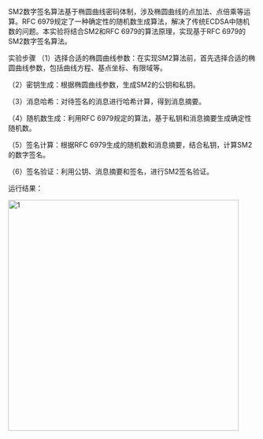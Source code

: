 SM2数字签名算法基于椭圆曲线密码体制，涉及椭圆曲线的点加法、点倍乘等运算。RFC 6979规定了一种确定性的随机数生成算法，解决了传统ECDSA中随机数的问题。本实验将结合SM2和RFC 6979的算法原理，实现基于RFC 6979的SM2数字签名算法。

实验步骤
（1）选择合适的椭圆曲线参数：在实现SM2算法前，首先选择合适的椭圆曲线参数，包括曲线方程、基点坐标、有限域等。

（2）密钥生成：根据椭圆曲线参数，生成SM2的公钥和私钥。

（3）消息哈希：对待签名的消息进行哈希计算，得到消息摘要。

（4）随机数生成：利用RFC 6979规定的算法，基于私钥和消息摘要生成确定性随机数。

（5）签名计算：根据RFC 6979生成的随机数和消息摘要，结合私钥，计算SM2的数字签名。

（6）签名验证：利用公钥、消息摘要和签名，进行SM2签名验证。

运行结果：

<img width="468" alt="1" src="https://github.com/wavteirv/sdu-project-group78/assets/102475494/f5829acd-04cc-4d56-9afb-64d53ed2f550">
